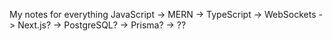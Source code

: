 My notes for everything JavaScript -> MERN -> TypeScript -> WebSockets -> Next.js? -> PostgreSQL? -> Prisma? -> ??
